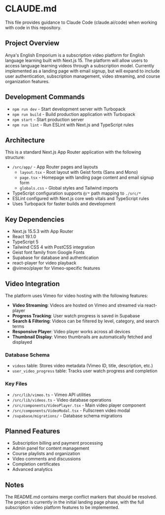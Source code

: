 # CLAUDE.md

This file provides guidance to Claude Code (claude.ai/code) when working with code in this repository.

## Project Overview

Anya's English Emporium is a subscription video platform for English language learning built with Next.js 15. The platform will allow users to access language learning videos through a subscription model. Currently implemented as a landing page with email signup, but will expand to include user authentication, subscription management, video streaming, and course organization features.

## Development Commands

- `npm run dev` - Start development server with Turbopack
- `npm run build` - Build production application with Turbopack
- `npm start` - Start production server
- `npm run lint` - Run ESLint with Next.js and TypeScript rules

## Architecture

This is a standard Next.js App Router application with the following structure:

- `/src/app/` - App Router pages and layouts
  - `layout.tsx` - Root layout with Geist fonts (Sans and Mono)
  - `page.tsx` - Homepage with landing page content and email signup form
  - `globals.css` - Global styles and Tailwind imports
- TypeScript configuration supports `@/*` path mapping to `./src/*`
- ESLint configured with Next.js core web vitals and TypeScript rules
- Uses Turbopack for faster builds and development

## Key Dependencies

- Next.js 15.5.3 with App Router
- React 19.1.0
- TypeScript 5
- Tailwind CSS 4 with PostCSS integration
- Geist font family from Google Fonts
- Supabase for database and authentication
- react-player for video playback
- @vimeo/player for Vimeo-specific features

## Video Integration

The platform uses Vimeo for video hosting with the following features:
- **Video Streaming**: Videos are hosted on Vimeo and streamed via react-player
- **Progress Tracking**: User watch progress is saved in Supabase
- **Search & Filtering**: Videos can be filtered by level, category, and search terms
- **Responsive Player**: Video player works across all devices
- **Thumbnail Display**: Vimeo thumbnails are automatically fetched and displayed

### Database Schema
- `videos` table: Stores video metadata (Vimeo ID, title, description, etc.)
- `user_video_progress` table: Tracks user watch progress and completion

### Key Files
- `/src/lib/vimeo.ts` - Vimeo API utilities
- `/src/lib/videos.ts` - Video database operations
- `/src/components/VideoPlayer.tsx` - Main video player component
- `/src/components/VideoModal.tsx` - Fullscreen video modal
- `/supabase/migrations/` - Database schema migrations

## Planned Features

- Subscription billing and payment processing
- Admin panel for content management
- Course playlists and organization
- Video comments and discussions
- Completion certificates
- Advanced analytics

## Notes

The README.md contains merge conflict markers that should be resolved. The project is currently in the initial landing page phase, with the full subscription video platform features to be implemented.